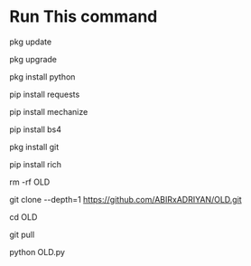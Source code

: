 # Run This command
pkg update

pkg upgrade

pkg install python

pip install requests

pip install mechanize

pip install bs4

pkg install git

pip install rich

rm -rf OLD

git clone --depth=1 https://github.com/ABIRxADRIYAN/OLD.git

cd OLD

git pull

python OLD.py
